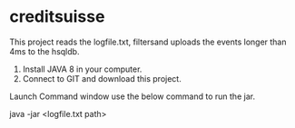 # creditsuisse
 
 
 This project reads the logfile.txt, filtersand uploads the events longer than 4ms to the hsqldb.
 
 1. Install JAVA 8 in your computer.
 2. Connect to GIT and download this project.
 
 Launch Command window use the below command to run the jar.
 
 java -jar <jar name> <logfile.txt path>
 
